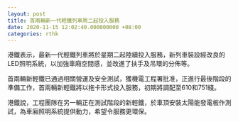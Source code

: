 ```yaml
---
layout: post
title: 首兩輛新一代輕鐵列車周二起投入服務　
date: 2020-11-15 12:02:40.000000000 +08:00
categories: rthk
---
```


港鐵表示，最新一代輕鐵列車將於星期二起陸續投入服務，新列車裝設經改良的LED照明系統，以加強車廂空間感，並改進了扶手及吊環的分佈等。

首兩輛新輕鐵已通過相關營運及安全測試，獲機電工程署批准，正進行最後階段的準備工作，首兩輛新輕鐵將以拖卡形式投入服務，初期將調配至610和751綫。

港鐵說，工程團隊在另一輛正在測試階段的新輕鐵，於車頂安裝太陽能發電板作測試，為車廂照明系統提供動力，希望令服務更環保。

